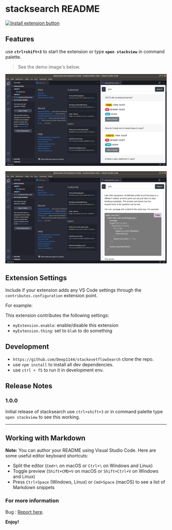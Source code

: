# stacksearch README

[![Install extension button](https://res.cloudinary.com/saurabhdaware/image/upload/v1564401766/saurabhdaware.in/otherAssets/iebutton.png)](https://marketplace.visualstudio.com/items?itemName=Deep.stacksearch)

## Features

use **`ctrl+shift+3`** to start the extension or type **`open stackview`** in command palette. 

> See the demo image's below.


![demo](demo/demo1.png)

![demo](demo/demo2.png)



## Extension Settings

Include if your extension adds any VS Code settings through the `contributes.configuration` extension point.

For example:

This extension contributes the following settings:

* `myExtension.enable`: enable/disable this extension
* `myExtension.thing`: set to `blah` to do something

## Development

- `https://github.com/Deep1144/stackovetflowSearch` clone the repo.
- use `npm install` to install all dev dependencies.
- use `ctrl + f5` to run it in development env.

## Release Notes

### 1.0.0

Initial release of stacksearch use `ctrl+shift+3` or in command palette type `open stackview` to see this working.


-----------------------------------------------------------------------------------------------------------

## Working with Markdown

**Note:** You can author your README using Visual Studio Code.  Here are some useful editor keyboard shortcuts:

* Split the editor (`Cmd+\` on macOS or `Ctrl+\` on Windows and Linux)
* Toggle preview (`Shift+CMD+V` on macOS or `Shift+Ctrl+V` on Windows and Linux)
* Press `Ctrl+Space` (Windows, Linux) or `Cmd+Space` (macOS) to see a list of Markdown snippets

### For more information

Bug : <a href="https://github.com/Deep1144/stackovetflowSearch/issues">Report here</a>.

**Enjoy!**
